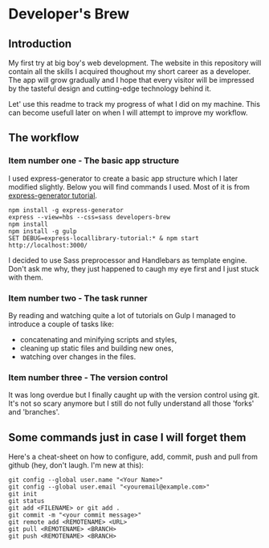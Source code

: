 # Developer's Brew

## Introduction

My first try at big boy's web development. The website in this repository will contain all the skills I acquired thoughout my short career as a developer. The app will grow gradually and I hope that every visitor will be impressed by the tasteful design and cutting-edge technology behind it.

Let' use this readme to track my progress of what I did on my machine. This can become usefull later on when I will attempt to improve my workflow.

## The workflow

### Item number one - The basic app structure

I used express-generator to create a basic app structure which I later modified slightly. Below you will find commands I used. Most of it is from [express-generator tutorial](https://developer.mozilla.org/en-US/docs/Learn/Server-side/Express_Nodejs/skeleton_website). 
```
npm install -g express-generator
express --view=hbs --css=sass developers-brew
npm install
npm install -g gulp
SET DEBUG=express-locallibrary-tutorial:* & npm start
http://localhost:3000/
```
I decided to use Sass preprocessor and Handlebars as template engine. Don't ask me why, they just happened to caugh my eye first and I just stuck with them.

### Item number two - The task runner

By reading and watching quite a lot of tutorials on Gulp I managed to introduce a couple of tasks like:
- concatenating and minifying scripts and styles,
- cleaning up static files and building new ones,
- watching over changes in the files.

### Item number three - The version control

It was long overdue but I finally caught up with the version control using git. It's not so scary anymore but I still do not fully understand all those 'forks' and 'branches'.

## Some commands just in case I will forget them

Here's a cheat-sheet on how to configure, add, commit, push and pull from github (hey, don't laugh. I'm new at this):
```
git config --global user.name "<Your Name>"
git config --global user.email "<youremail@example.com>"
git init
git status
git add <FILENAME> or git add .
git commit -m "<your commit message>"
git remote add <REMOTENAME> <URL>
git pull <REMOTENAME> <BRANCH>
git push <REMOTENAME> <BRANCH>
```

